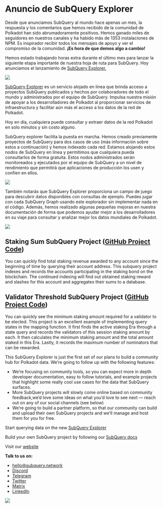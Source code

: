 # Anuncio de SubQuery Explorer

Desde que anunciamos SubQuery al mundo hace apenas un mes, la respuesta y los comentarios que hemos recibido de la comunidad de Polkadot han sido abrumadoramente positivos. Hemos ganado miles de seguidores en nuestros canales y ha habido más de 1353 instalaciones de NPM. Es inspirador recibir todos los mensajes de apoyo y ver el compromiso de la comunidad. **¡Es hora de que demos algo a cambio!**

Hemos estado trabajando horas extra durante el último mes para lanzar la siguiente etapa importante de nuestra hoja de ruta para SubQuery. Hoy anunciamos el lanzamiento de [SubQuery Explorer.](https://explorer.subquery.network/)

![](https://miro.medium.com/max/1400/0*2bDaF3HPgNkpm8Kt)

[SubQuery Explorer](https://explorer.subquery.network/) es un servicio alojado en línea que brinda acceso a proyectos SubQuery publicados y hechos por colaboradores de todo el mundo y administrados por el equipo de SubQuery. Impulsa nuestra misión de apoyar a los desarrolladores de Polkadot al proporcionar servicios de infraestructura y facilitar aún más el acceso a los datos de la red de Polkadot.

Hoy en día, cualquiera puede consultar y extraer datos de la red Polkadot en solo minutos y sin costo alguno.

SubQuery explorer facilita la puesta en marcha. Hemos creado previamente proyectos de SubQuery para dos casos de uso (más información sobre estos a continuación) y hemos indexado cada red. Estamos alojando estos nodos de SubQuery en línea y permitimos que cualquiera pueda consultarlos de forma gratuita. Estos nodos administrados serán monitoreados y ejecutados por el equipo de SubQuery a un nivel de rendimiento que permitirá que aplicaciones de producción los usen y confíen en ellos.

![](https://miro.medium.com/max/1400/0*3hmnk6sNoO5pdOWc)

También notarás que SubQuery Explorer proporciona un campo de juego para descubrir datos disponibles con consultas de ejemplo. Puedes jugar con cada SubQuery Graph usando este explorador sin implementar nada en el código. Además, hemos realizado algunas pequeñas mejoras en nuestra documentación de forma que podemos ayudar mejor a los desarrolladores en su viaje para consultar y analizar mejor los datos mundiales de Polkadot.

![](https://miro.medium.com/max/1400/0*V1Mjpi1-gAT6M8-q)

## **Staking Sum SubQuery Project (**[GitHub Project Code](https://github.com/subquery/subql-examples/tree/main/sum-reward))

You can quickly find total staking revenue awarded to any account since the beginning of time by querying their account address. This subquery project indexes and records the accounts participating in the staking bond on the blockchain. The continued indexing will find out obtained staking reward and slashes for this account and aggregates their sums to a database.

## **Validator Threshold SubQuery Project (**[GitHub Project Code](https://github.com/subquery/subql-examples/tree/main/validator-threshold))

You can quickly see the minimum staking amount required for a validator to be elected. This project is an excellent example of implementing query states in the mapping function. It first finds the active staking Era through a state query and records the validators of this session staking amount by each. It then calculates the minimum staking amount and the total amount staked in this Era. Lastly, it records the maximum number of nominators that can be rewarded.

This SubQuery Explorer is just the first set of our plans to build a community hub for Polkadot data. We’re going to follow up with the following features:

-   We’re focusing on community tools, so you can expect more in depth developer documentation, easy to follow tutorials, and example projects that highlight some really cool use cases for the data that SubQuery surfaces.
-   More SubQuery projects will slowly come online based on community feedback,we’d love some ideas on what you’d love to see next — reach out on any of our social channels (see below)
-   We’re going to build a partner platform, so that our community can build and upload their own SubQuery projects and we’ll manage and host them for you for free.

Start querying data on the new [SubQuery Explorer](https://explorer.subquery.network/)

Build your own SubQuery project by following our [SubQuery docs](https://doc.subquery.network/)

Visit our [website](https://subquery.network/)

**Talk to us on:**

-   [hello@subquery.network](mailto:hello@subquery.network)
-   [Discord](https://discord.com/invite/78zg8aBSMG)
-   [Telegram](https://t.me/subquerynetwork)
-   [Twitter](https://twitter.com/subquerynetwork)
-   [Matrix](https://matrix.to/#/#subquery:matrix.org)
-   [LinkedIn](https://www.linkedin.com/company/subquery)

![](https://miro.medium.com/max/1400/0*tzhwpKRunR7AqFhr)